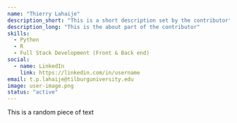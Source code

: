 ```yaml
---
name: "Thierry Lahaije"
description_short: "This is a short description set by the contributor"
description_long: "This is the about part of the contributor"
skills: 
  - Python 
  - R
  - Full Stack Development (Front & Back end)
social:
  - name: LinkedIn
    link: https://linkedin.com/in/username
email: t.p.lahaije@tilburguniversity.edu
image: user-image.png
status: "active"
---
```


This is a random piece of text